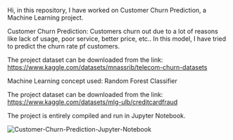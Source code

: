 Hi, in this repository, I have worked on Customer Churn Prediction, a Machine Learning project.


Customer Churn Prediction: Customers churn out due to a lot of reasons like lack of usage, poor service, better price, etc.. In this model, I have tried to predict the churn rate pf customers.


The project dataset can be downloaded from the link: https://www.kaggle.com/datasets/mnassrib/telecom-churn-datasets


Machine Learning concept used: Random Forest Classifier



The project dataset can be downloaded from the link: https://www.kaggle.com/datasets/mlg-ulb/creditcardfraud



The project is entirely compiled and run in Jupyter Notebook.


![Customer-Churn-Prediction-Jupyter-Notebook](https://github.com/Anandaroop-Maitra/codsoft_task-2-Customer-Churn-Prediction/assets/62735860/fbba8760-f7e4-4a26-9ad8-49471051cd9d)
